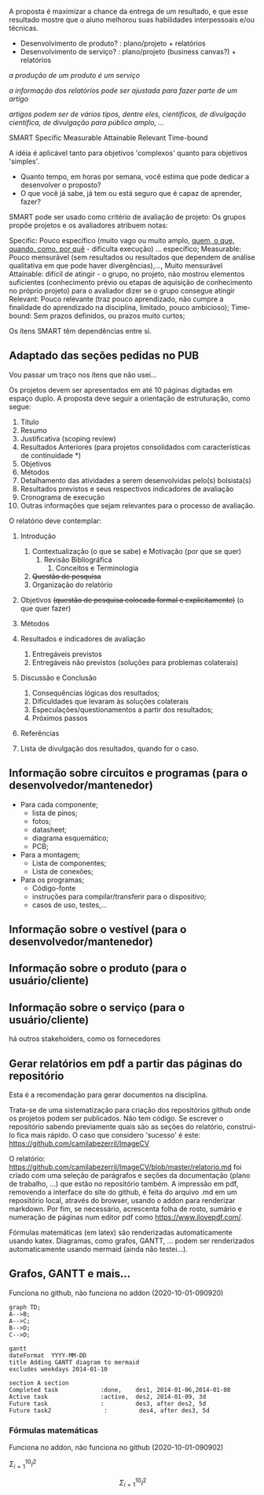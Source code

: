 A proposta é maximizar a chance da entrega de um resultado, e que esse resultado mostre que o aluno melhorou suas habilidades interpessoais e/ou técnicas.

- Desenvolvimento de produto? : plano/projeto + relatórios
- Desenvolvimento de serviço? : plano/projeto (business canvas?) + relatórios

*a produção de um produto é um serviço*

*a informação dos relatórios pode ser ajustada para fazer parte de um artigo*

*artigos podem ser de vários tipos, dentre eles, científicos, de divulgação científica, de divulgação para público amplo, ...*

SMART
Specific Measurable Attainable Relevant Time-bound 

A idéia é aplicável tanto para objetivos 'complexos' quanto para objetivos 'simples'.


- Quanto tempo, em horas por semana, você estima que pode dedicar a desenvolver o proposto?
- O que você já sabe, já tem ou está seguro que é capaz de aprender, fazer?

SMART pode ser usado como critério de avaliação de projeto:
Os grupos propõe projetos e os avaliadores atribuem notas:

Specific: Pouco específico (muito vago ou muito amplo, [quem, o que, quando, como, por quê](https://www.smartsheet.com/blog/essential-guide-writing-smart-goals) - dificulta execução) ... específico;
Measurable: Pouco mensurável (sem resultados ou resultados que dependem de análise qualitativa em que pode haver divergências),..., Muito mensurável
Attainable: difícil de atingir - o grupo, no projeto, não mostrou elementos suficientes (conhecimento prévio ou etapas de aquisição de conhecimento no próprio projeto) para o avaliador dizer se o grupo consegue atingir
Relevant: Pouco relevante (traz pouco aprendizado, não cumpre a finalidade do aprendizado na disciplina, limitado, pouco ambicioso);
Time-bound: Sem prazos definidos, ou prazos muito curtos;

Os ítens SMART têm dependências entre si. 

## Adaptado das seções pedidas no PUB

Vou passar um traço nos ítens que não usei...

Os projetos devem ser apresentados em até 10 páginas digitadas em espaço duplo. A proposta
deve seguir a orientação de estruturação, como segue:
1. Título
2. Resumo
3. Justificativa (scoping review)
4. Resultados Anteriores (para projetos consolidados com características de continuidade *)
5. Objetivos
6. Métodos
7. Detalhamento das atividades a serem desenvolvidas pelo(s) bolsista(s)
8. Resultados previstos e seus respectivos indicadores de avaliação
9. Cronograma de execução
10. Outras informações que sejam relevantes para o processo de avaliação.

O relatório deve contemplar:
1. Introdução
    1. Contextualização (o que se sabe) e Motivação (por que se quer)
        1. Revisão Bibliográfica
            1. Conceitos e Terminologia
    2. ~~Questão de pesquisa~~
    3. Organização do relatório
2. Objetivos ~~(questão de pesquisa colocada formal e explicitamente)~~ (o que quer fazer)
3. Métodos
4. Resultados e indicadores de avaliação
    1. Entregáveis previstos
    2. Entregáveis não previstos (soluções para problemas colaterais)
    
5. Discussão e Conclusão
    1. Consequências lógicas dos resultados;
    3. Dificuldades que levaram às soluções colaterais
    2. Especulações/questionamentos a partir dos resultados;
    2. Próximos passos
    
6. Referências
7. Lista de divulgação dos resultados, quando for o caso.



## Informação sobre circuitos e programas (para o desenvolvedor/mantenedor)

- Para cada componente;
    - lista de pinos;
    - fotos;
    - datasheet;
    - diagrama esquemático;
    - PCB;
- Para a montagem;
    - Lista de componentes;
    - Lista de conexões;
- Para os programas;
    - Código-fonte 
    - instruções para compilar/transferir para o dispositivo;
    - casos de uso, testes,...
    
## Informação sobre o vestível (para o desenvolvedor/mantenedor)


## Informação sobre o produto (para o usuário/cliente)


## Informação sobre o serviço (para o usuário/cliente)

há outros stakeholders, como os fornecedores

## Gerar relatórios em pdf a partir das páginas do repositório

Esta é a recomendação para gerar documentos na disciplina.

Trata-se de uma sistematização para criação dos repositórios github onde os projetos podem ser publicados. Não tem código. Se escrever o repositório sabendo previamente quais são as seções do relatório, construi-lo fica mais rápido. O caso que considero 'sucesso' é este: https://github.com/camilabezerril/ImageCV

O relatório: https://github.com/camilabezerril/ImageCV/blob/master/relatorio.md foi criado com uma seleção de parágrafos e seções da documentação (plano de trabalho, ...) que estão no repositório também. A impressão em pdf, removendo a interface do site do github, é feita do arquivo .md em um repositório local, através do browser, usando o addon para renderizar markdown. Por fim, se necessário, acrescenta folha de rosto, sumário e numeração de páginas num editor pdf como https://www.ilovepdf.com/.

Fórmulas matemáticas (em latex) são renderizadas automaticamente usando katex.
Diagramas, como grafos, GANTT, ... podem ser renderizados automaticamente usando mermaid (ainda não testei...).
    
## Grafos, GANTT e mais...

Funciona no github, não funciona no addon (2020-10-01-090920)


```mermaid
graph TD;
A-->B;
A-->C;
B-->D;
C-->D;
```

```mermaid
gantt
dateFormat  YYYY-MM-DD
title Adding GANTT diagram to mermaid
excludes weekdays 2014-01-10

section A section
Completed task            :done,    des1, 2014-01-06,2014-01-08
Active task               :active,  des2, 2014-01-09, 3d
Future task               :         des3, after des2, 5d
Future task2               :         des4, after des3, 5d
```

### Fórmulas matemáticas

Funciona no addon, não funciona no github (2020-10-01-090902)


$`\Sigma_{i=1}^{10} i^2`$

```math
\Sigma_{i=1}^{10} i^2
```

